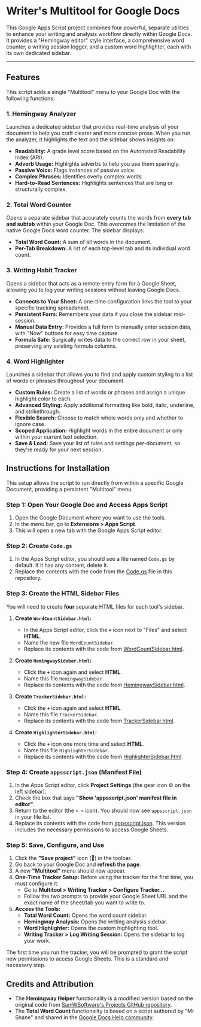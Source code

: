 # Writer's Multitool for Google Docs

This Google Apps Script project combines four powerful, separate utilities to enhance your writing and analysis workflow directly within Google Docs. It provides a "Hemingway editor" style interface, a comprehensive word counter, a writing session logger, and a custom word highlighter, each with its own dedicated sidebar.

---

## Features

This script adds a single "Multitool" menu to your Google Doc with the following functions:

### 1. Hemingway Analyzer
Launches a dedicated sidebar that provides real-time analysis of your document to help you craft clearer and more concise prose. When you run the analyzer, it highlights the text and the sidebar shows insights on:
*   **Readability:** A grade level score based on the Automated Readability Index (ARI).
*   **Adverb Usage:** Highlights adverbs to help you use them sparingly.
*   **Passive Voice:** Flags instances of passive voice.
*   **Complex Phrases:** Identifies overly complex words.
*   **Hard-to-Read Sentences:** Highlights sentences that are long or structurally complex.

### 2. Total Word Counter
Opens a separate sidebar that accurately counts the words from **every tab and subtab** within your Google Doc. This overcomes the limitation of the native Google Docs word counter. The sidebar displays:
*   **Total Word Count:** A sum of all words in the document.
*   **Per-Tab Breakdown:** A list of each top-level tab and its individual word count.

### 3. Writing Habit Tracker
Opens a sidebar that acts as a remote entry form for a Google Sheet, allowing you to log your writing sessions without leaving Google Docs.
*   **Connects to Your Sheet:** A one-time configuration links the tool to your specific tracking spreadsheet.
*   **Persistent Form:** Remembers your data if you close the sidebar mid-session.
*   **Manual Data Entry:** Provides a full form to manually enter session data, with "Now" buttons for easy time capture.
*   **Formula Safe:** Surgically writes data to the correct row in your sheet, preserving any existing formula columns.

### 4. Word Highlighter
Launches a sidebar that allows you to find and apply custom styling to a list of words or phrases throughout your document.
*   **Custom Rules:** Create a list of words or phrases and assign a unique highlight color to each.
*   **Advanced Styling:** Apply additional formatting like bold, italic, underline, and strikethrough.
*   **Flexible Search:** Choose to match whole words only and whether to ignore case.
*   **Scoped Application:** Highlight words in the entire document or only within your current text selection.
*   **Save & Load:** Save your list of rules and settings per-document, so they're ready for your next session.

## Instructions for Installation

This setup allows the script to run directly from within a specific Google Document, providing a persistent "Multitool" menu.

### **Step 1: Open Your Google Doc and Access Apps Script**

1.  Open the Google Document where you want to use the tools.
2.  In the menu bar, go to **Extensions > Apps Script**.
3.  This will open a new tab with the Google Apps Script editor.

### **Step 2: Create `Code.gs`**

1.  In the Apps Script editor, you should see a file named `Code.gs` by default. If it has any content, delete it.
2.  Replace the contents with the code from the [Code.gs](Code.gs) file in this repository.

### **Step 3: Create the HTML Sidebar Files**

You will need to create **four** separate HTML files for each tool's sidebar.

1.  **Create `WordCountSidebar.html`:**
    *   In the Apps Script editor, click the **`+`** icon next to "Files" and select **HTML**.
    *   Name the new file `WordCountSidebar`.
    *   Replace its contents with the code from [WordCountSidebar.html](WordCountSidebar.html).

2.  **Create `HemingwaySidebar.html`:**
    *   Click the **`+`** icon again and select **HTML**.
    *   Name this file `HemingwaySidebar`.
    *   Replace its contents with the code from [HemingwaySidebar.html](HemingwaySidebar.html).

3.  **Create `TrackerSidebar.html`:**
    *   Click the **`+`** icon again and select **HTML**.
    *   Name this file `TrackerSidebar`.
    *   Replace its contents with the code from [TrackerSidebar.html](TrackerSidebar.html).

4.  **Create `HighlighterSidebar.html`:**
    *   Click the **`+`** icon one more time and select **HTML**.
    *   Name this file `HighlighterSidebar`.
    *   Replace its contents with the code from [HighlighterSidebar.html](HighlighterSidebar.html).

### **Step 4: Create `appsscript.json` (Manifest File)**

1.  In the Apps Script editor, click **Project Settings** (the gear icon ⚙️ on the left sidebar).
2.  Check the box that says **"Show 'appsscript.json' manifest file in editor"**.
3.  Return to the editor (the `< >` icon). You should now see `appsscript.json` in your file list.
4.  Replace its contents with the code from [appsscript.json](appsscript.json). This version includes the necessary permissions to access Google Sheets.

### **Step 5: Save, Configure, and Use**

1.  Click the **"Save project"** icon (💾) in the toolbar.
2.  Go back to your Google Doc and **refresh the page**.
3.  A new **"Multitool"** menu should now appear.
4.  **One-Time Tracker Setup:** Before using the tracker for the first time, you must configure it:
    *   Go to **Multitool > Writing Tracker > Configure Tracker...**
    *   Follow the two prompts to provide your Google Sheet URL and the exact name of the sheet/tab you want to write to.
5.  **Access the Tools:**
    *   **Total Word Count:** Opens the word count sidebar.
    *   **Hemingway Analysis:** Opens the writing analysis sidebar.
    *   **Word Highlighter:** Opens the custom highlighting tool.
    *   **Writing Tracker > Log Writing Session:** Opens the sidebar to log your work.

The first time you run the tracker, you will be prompted to grant the script new permissions to access Google Sheets. This is a standard and necessary step.

## Credits and Attribution

*   The **Hemingway Helper** functionality is a modified version based on the original code from [SamWSoftware's Projects GitHub repository](https://github.com/SamWSoftware/Projects/tree/master/hemingway).
*   The **Total Word Count** functionality is based on a script authored by "Mr Shane" and shared in the [Google Docs Help community](https://support.google.com/docs/thread/301424533).
